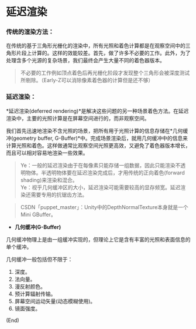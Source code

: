 # 延迟渲染    


### 传统的渲染方法：  

在传统的基于三角形光栅化的渲染中，所有光照和着色计算都是在观察空间中的三角形片段上计算的。这样的效能较差。首先，做了许多不必要的工作。此外，为了处理含多个光源的复杂场景，我们最终会产生大量不同的着色器版本。      

> 不必要的工作例如顶点着色后再光栅化阶段才发现整个三角形会被深度测试所剔除。（Early-Z可以消除像素着色器的计算但是还不够）    

### 延迟渲染：    

*延迟渲染(deferred rendering)*是解决这些问题的另一种场景着色方法。在延迟渲染中，主要的光照计算是在屏幕空间进行的，而非观察空间。    

我们首先迅速地渲染不含光照的场景，把所有用于光照计算的信息存储在*几何缓冲(geometry buffer, G-Buffer)*中。完成场景渲染后，就用几何缓冲中的信息来计算光照和着色。这样做通常比观察空间光照更高效，又避免了着色器版本增长，而且可以相对容易地渲染一些效果。    

> Ye：一般的延迟渲染由于在每像素只能存储一组数据，因此只能渲染不透明物体。半透明物体要在延迟渲染完成后，才用传统的正向着色(forward shading)来渲染和混合。    
> Ye：视乎几何缓冲区的大小，延迟渲染可能需要较高的显存频宽。延迟渲染还需要专用的抗锯齿方法。    

> CSDN「puppet_master」：Unity中的DepthNormalTexture本身就是一个Mini GBuffer。    

- **几何缓冲(G-Buffer)**    

几何缓冲物理上是由一组缓冲实现的，但理论上它是含有丰富的光照和表面信息的单个缓冲。    

几何缓冲一般包括但不限于：  
1. 深度。  
2. 法向量。  
3. 漫反射颜色。  
4. 预计算辐射传输。  
5. 屏幕空间运动矢量(动态模糊使用)。  
6. 镜面强度。  


(End)






